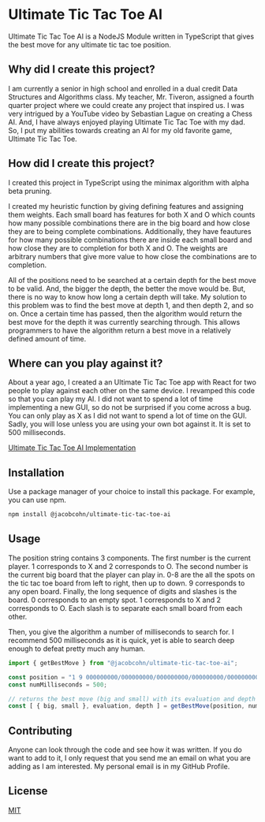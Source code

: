 # Ultimate Tic Tac Toe AI

Ultimate Tic Tac Toe AI is a NodeJS Module written in TypeScript that gives the best move for any ultimate tic tac toe position.

## Why did I create this project?

I am currently a senior in high school and enrolled in a dual credit Data Structures and Algorithms class. My teacher, Mr. Tiveron, assigned a fourth quarter project where we could create any project that inspired us. I was very intrigued by a YouTube video by Sebastian Lague on creating a Chess AI. And, I have always enjoyed playing Ultimate Tic Tac Toe with my dad. So, I put my abilities towards creating an AI for my old favorite game, Ultimate Tic Tac Toe.

## How did I create this project?

I created this project in TypeScript using the minimax algorithm with alpha beta pruning. 

I created my heuristic function by giving defining features and assigning them weights. Each small board has features for both X and O which counts how many possible combinations there are in the big board and how close they are to being complete combinations. Additionally, they have feautures for how many possible combinations there are inside each small board and how close they are to completion for both X and O. The weights are arbitrary numbers that give more value to how close the combinations are to completion. 

All of the positions need to be searched at a certain depth for the best move to be valid. And, the bigger the depth, the better the move would be. But, there is no way to know how long a certain depth will take. My solution to this problem was to find the best move at depth 1, and then depth 2, and so on. Once a certain time has passed, then the algorithm would return the best move for the depth it was currently searching through. This allows programmers to have the algorithm return a best move in a relatively defined amount of time.

## Where can you play against it?

About a year ago, I created a an Ultimate Tic Tac Toe app with React for two people to play against each other on the same device. I revamped this code so that you can play my AI. I did not want to spend a lot of time implementing a new GUI, so do not be surprised if you come across a bug. You can only play as X as I did not want to spend a lot of time on the GUI. Sadly, you will lose unless you are using your own bot against it. It is set to 500 milliseconds.

[Ultimate Tic Tac Toe AI Implementation](https://jacobcohn.github.io/ultimate-tic-tac-toe-ai-implementation/)

## Installation

Use a package manager of your choice to install this package. For example, you can use npm.

```bash
npm install @jacobcohn/ultimate-tic-tac-toe-ai
```

## Usage

The position string contains 3 components. The first number is the current player. 1 corresponds to X and 2 corresponds to O. The second number is the current big board that the player can play in. 0-8 are the all the spots on the tic tac toe board from left to right, then up to down. 9 corresponds to any open board. Finally, the long sequence of digits and slashes is the board. 0 corresponds to an empty spot. 1 corresponds to X and 2 corresponds to O. Each slash is to separate each small board from each other.

Then, you give the algorithm a number of milliseconds to search for. I recommend 500 milliseconds as it is quick, yet is able to search deep enough to defeat pretty much any human.

```javascript
import { getBestMove } from "@jacobcohn/ultimate-tic-tac-toe-ai";

const position = "1 9 000000000/000000000/000000000/000000000/000000000/000000000/000000000/000000000/000000000";
const numMilliseconds = 500;

// returns the best move (big and small) with its evaluation and depth
const [ { big, small }, evaluation, depth ] = getBestMove(position, numMilliseconds);
```

## Contributing

Anyone can look through the code and see how it was written. If you do want to add to it, I only request that you send me an email on what you are adding as I am interested. My personal email is in my GitHub Profile.

## License

[MIT](https://choosealicense.com/licenses/mit/)
